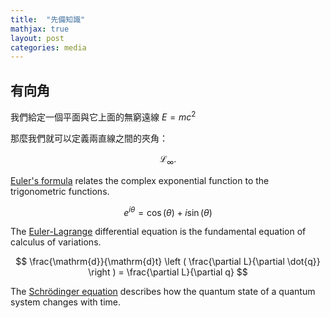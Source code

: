 ```yaml
---
title:  "先備知識"
mathjax: true
layout: post
categories: media
---
```


## 有向角

我們給定一個平面與它上面的無窮遠線 $E=mc^2$

那麼我們就可以定義兩直線之間的夾角：

$$\mathcal{L}_\infty. $$

[Euler's formula](https://en.wikipedia.org/wiki/Euler%27s_formula) relates the  complex exponential function to the trigonometric functions.		

  $$ e^{i\theta}=\cos(\theta)+i\sin(\theta) $$		

  The [Euler-Lagrange](https://en.wikipedia.org/wiki/Lagrangian_mechanics) differential equation is the fundamental equation of calculus of variations.		

  $$ \frac{\mathrm{d}}{\mathrm{d}t} \left ( \frac{\partial L}{\partial \dot{q}} \right ) = \frac{\partial L}{\partial q} $$		

  The [Schrödinger equation](https://en.wikipedia.org/wiki/Schr%C3%B6dinger_equation) describes how the quantum state of a quantum system changes with time.
